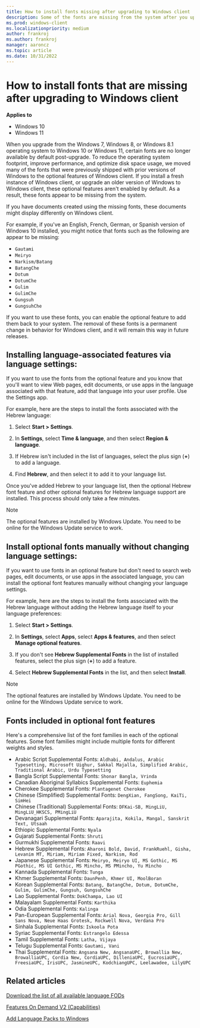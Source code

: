 ```yaml
---
title: How to install fonts missing after upgrading to Windows client
description: Some of the fonts are missing from the system after you upgrade to Windows client.
ms.prod: windows-client
ms.localizationpriority: medium
author: frankroj
ms.author: frankroj
manager: aaroncz
ms.topic: article
ms.date: 10/31/2022
---
```

# How to install fonts that are missing after upgrading to Windows client

**Applies to**

- Windows 10
- Windows 11

When you upgrade from the Windows 7, Windows 8, or Windows 8.1 operating system to Windows 10 or Windows 11, certain fonts are no longer available by default post-upgrade. To reduce the operating system footprint, improve performance, and optimize disk space usage, we moved many of the fonts that were previously shipped with prior versions of Windows to the optional features of Windows client. If you install a fresh instance of Windows client, or upgrade an older version of Windows to Windows client, these optional features aren't enabled by default. As a result, these fonts appear to be missing from the system.

If you have documents created using the missing fonts, these documents might display differently on Windows client.

For example, if you've an English, French, German, or Spanish version of Windows 10 installed, you might notice that fonts such as the following are appear to be missing:

- `Gautami`
- `Meiryo`
- `Narkism/Batang`
- `BatangChe`
- `Dotum`
- `DotumChe`
- `Gulim`
- `GulimChe`
- `Gungsuh`
- `GungsuhChe`

If you want to use these fonts, you can enable the optional feature to add them back to your system. The removal of these fonts is a permanent change in behavior for Windows client, and it will remain this way in future releases.

## Installing language-associated features via language settings:

If you want to use the fonts from the optional feature and you know that you'll want to view Web pages, edit documents, or use apps in the language associated with that feature, add that language into your user profile. Use the Settings app.

For example, here are the steps to install the fonts associated with the Hebrew language:

1. Select **Start > Settings**.

2. In **Settings**, select **Time & language**, and then select **Region & language**.

3. If Hebrew isn't included in the list of languages, select the plus sign (**+**) to add a language.

4. Find **Hebrew**, and then select it to add it to your language list.

Once you've added Hebrew to your language list, then the optional Hebrew font feature and other optional features for Hebrew language support are installed. This process should only take a few minutes.

> [!NOTE]
> The optional features are installed by Windows Update. You need to be online for the Windows Update service to work.

## Install optional fonts manually without changing language settings:

If you want to use fonts in an optional feature but don't need to search web pages, edit documents, or use apps in the associated language, you can install the optional font features manually without changing your language settings.

For example, here are the steps to install the fonts associated with the Hebrew language without adding the Hebrew language itself to your language preferences:

1. Select **Start > Settings**.

2. In **Settings**, select **Apps**, select **Apps & features**, and then select **Manage optional features**.

3. If you don't see **Hebrew Supplemental Fonts** in the list of installed features, select the plus sign (**+**) to add a feature.

4. Select **Hebrew Supplemental Fonts** in the list, and then select **Install**.

> [!NOTE]
> The optional features are installed by Windows Update. You need to be online for the Windows Update service to work.

## Fonts included in optional font features

Here's a comprehensive list of the font families in each of the optional features. Some font families might include multiple fonts for different weights and styles.

- Arabic Script Supplemental Fonts: `Aldhabi, Andalus, Arabic Typesetting, Microsoft Uighur, Sakkal Majalla, Simplified Arabic, Traditional Arabic, Urdu Typesetting`
- Bangla Script Supplemental Fonts: `Shonar Bangla, Vrinda`
- Canadian Aboriginal Syllabics Supplemental Fonts: `Euphemia`
- Cherokee Supplemental Fonts: `Plantagenet Cherokee`
- Chinese (Simplified) Supplemental Fonts: `DengXian, FangSong, KaiTi, SimHei`
- Chinese (Traditional) Supplemental Fonts: `DFKai-SB, MingLiU, MingLiU_HKSCS, PMingLiU`
- Devanagari Supplemental Fonts: `Aparajita, Kokila, Mangal, Sanskrit Text, Utsaah`
- Ethiopic Supplemental Fonts: `Nyala`
- Gujarati Supplemental Fonts: `Shruti`
- Gurmukhi Supplemental Fonts: `Raavi`
- Hebrew Supplemental Fonts: `Aharoni Bold, David, FrankRuehl, Gisha, Levanim MT, Miriam, Miriam Fixed, Narkism, Rod`
- Japanese Supplemental Fonts: `Meiryo, Meiryo UI, MS Gothic, MS PGothic, MS UI Gothic, MS Mincho, MS PMincho, Yu Mincho`
- Kannada Supplemental Fonts: `Tunga`
- Khmer Supplemental Fonts: `DaunPenh, Khmer UI, MoolBoran`
- Korean Supplemental Fonts: `Batang, BatangChe, Dotum, DotumChe, Gulim, GulimChe, Gungsuh, GungsuhChe`
- Lao Supplemental Fonts: `DokChampa, Lao UI`
- Malayalam Supplemental Fonts: `Karthika`
- Odia Supplemental Fonts: `Kalinga`
- Pan-European Supplemental Fonts: `Arial Nova, Georgia Pro, Gill Sans Nova, Neue Haas Grotesk, Rockwell Nova, Verdana Pro`
- Sinhala Supplemental Fonts: `Iskoola Pota`
- Syriac Supplemental Fonts: `Estrangelo Edessa`
- Tamil Supplemental Fonts: `Latha, Vijaya`
- Telugu Supplemental Fonts: `Gautami, Vani`
- Thai Supplemental Fonts: `Angsana New, AngsanaUPC, Browallia New, BrowalliaUPC, Cordia New, CordiaUPC, DilleniaUPC, EucrosiaUPC, FreesiaUPC, IrisUPC, JasmineUPC, KodchiangUPC, Leelawadee, LilyUPC`

## Related articles

[Download the list of all available language FODs](https://download.microsoft.com/download/0/A/A/0AA4342D-3933-4216-A90D-3BA8392FB1D1/Windows%2010%201703%20FOD%20to%20LP%20Mapping%20Table.xlsx)

[Features On Demand V2 (Capabilities)](/windows-hardware/manufacture/desktop/features-on-demand-v2--capabilities#span-idrelatedtopicsspanrelated-topics)

[Add Language Packs to Windows](/windows-hardware/manufacture/desktop/add-language-packs-to-windows)
